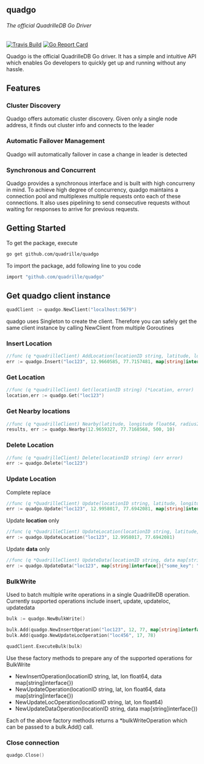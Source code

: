 ## quadgo

###### The official QuadrilleDB Go Driver 

[![Travis Build](https://api.travis-ci.org/quadrille/quadgo.svg)](https://api.travis-ci.org/quadrille/quadgo) [![Go Report Card](https://goreportcard.com/badge/github.com/quadrille/quadgo)](https://goreportcard.com/report/github.com/quadrille/quadgo)

Quadgo is the official QuadrilleDB Go driver. It has a simple and intuitive API which enables Go developers to quickly get up and running without any hassle.

## Features

### Cluster Discovery

Quadgo offers automatic cluster discovery. Given only a single node address, it finds out cluster info and connects to the leader

### Automatic Failover Management

Quadgo will automatically failover in case a change in leader is detected

### Synchronous and Concurrent

Quadgo provides a synchronous interface and is built with high concurreny in mind. To achieve high degree of concurrency, quadgo maintains a connection pool and multiplexes multiple requests onto each of these connections. It also uses pipelining to send consecutive requests without waiting for responses to arrive for previous requests.

## Getting Started

To get the package, execute

```bash
go get github.com/quadrille/quadgo
```

To import the package, add following line to you code

```bash
import "github.com/quadrille/quadgo"
```

## Get quadgo client instance

```go
quadClient := quadgo.NewClient("localhost:5679")

```

quadgo uses Singleton to create the client. Therefore you can safely get the same client instance by calling NewClient from multiple Goroutines

### Insert Location

```go
//func (q *quadrilleClient) AddLocation(locationID string, latitude, longitude float64, data map[string]interface{}) (err error)
err := quadgo.Insert("loc123", 12.9660585, 77.7157481, map[string]interface{}{"some_key": "some_val"})
```

### Get Location

```go
//func (q *quadrilleClient) Get(locationID string) (*Location, error)
location,err := quadgo.Get("loc123")
```

### Get Nearby locations

```go
//func (q *quadrilleClient) Nearby(latitude, longitude float64, radiusInMeters, limit int) (neighbors []NeighborResult, err error)
results, err := quadgo.Nearby(12.9659327, 77.7168568, 500, 10)
```

### Delete Location

```go
//func (q *quadrilleClient) Delete(locationID string) (err error)
err := quadgo.Delete("loc123")
```

### Update Location

Complete replace

```go
//func (q *QuadrilleClient) Update(locationID string, latitude, longitude float64, data map[string]interface{}) (err error)
err := quadgo.Update("loc123", 12.9958017, 77.6942081, map[string]interface{}{"some_key": "some_val2"})
```

Update **location** only

```go
//func (q *QuadrilleClient) UpdateLocation(locationID string, latitude, longitude float64) (err error)
err := quadgo.UpdateLocation("loc123", 12.9958017, 77.6942081)
```

Update **data** only

```go
//func (q *QuadrilleClient) UpdateData(locationID string, data map[string]interface{}) (err error)
err := quadgo.UpdateData("loc123", map[string]interface{}{"some_key": "some_val3"})
```

### BulkWrite

Used to batch multiple write operations in a single QuadrilleDB operation. Currently supported operations include insert, update, updateloc, updatedata

```go
bulk := quadgo.NewBulkWrite()

bulk.Add(quadgo.NewInsertOperation("loc123", 12, 77, map[string]interface{}{}))
bulk.Add(quadgo.NewUpdateLocOperation("loc456", 17, 78)

quadClient.ExecuteBulk(bulk)
```

Use these factory methods to prepare any of the supported operations for BulkWrite

- NewInsertOperation(locationID string, lat, lon float64, data map[string]interface{})
- NewUpdateOperation(locationID string, lat, lon float64, data map[string]interface{})
- NewUpdateLocOperation(locationID string, lat, lon float64)
- NewUpdateDataOperation(locationID string, data map[string]interface{})

Each of the above factory methods returns a \*bulkWriteOperation which can be passed to a bulk.Add() call.

### Close connection

```go
quadgo.Close()
```
